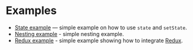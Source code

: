 # Examples

- [State example](https://jsfiddle.net/rstacruz/bgf35zqw/) — simple example on how to use `state` and `setState`.
- [Nesting example](https://jsfiddle.net/rstacruz/azLhvhe2/) - simple nesting example.
- [Redux example](https://jsfiddle.net/rstacruz/aa2o1sbz/) - simple example showing how to integrate [Redux].

[Redux]: http://redux.js.org/
